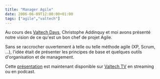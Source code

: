 ```yaml
---
title: "Manager Agile"
date: 2006-06-09T12:00:00+01:00
tags: ["agile","valtech"]
---
```


Au cours des <a href="http://www.valtech.fr/servlet/ContentServer?pagename=Valtech/Page&assetid=1137684746182">Valtech Days</a>, Christophe Addinquy et moi avons présenté notre vision de ce qu'est un bon chef de projet Agile.

Sans se raccrocher ouvertement à telle ou telle méthode agile (XP, Scrum, ...), l'idée était de présenter les principes de base et quelques outils d'organisation et de management.

Cette <a href="http://valtech.tv4it.com/ItemID/1261/permalink.aspx">présentation</a> est maintenant disponible sur <a href="http://www.valtech-tv.com/Home/tabid/150/Default.aspx">Valtech TV</a> en streaming ou en podcast.
